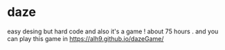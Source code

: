 # daze
easy desing but hard code and also it's a game !
about 75 hours .
and you can play this game in https://alh9.github.io/dazeGame/
